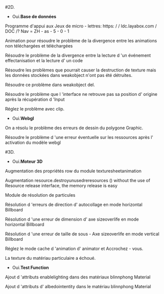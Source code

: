 #2D.

- Oui.**Base de données**

Programme d'appui aux Jeux de micro - lettres: https: / / ldc.layabox.com / DOC /? Nav = ZH - as - 5 - 0 - 1

Animation pour résoudre le problème de la divergence entre les animations non téléchargées et téléchargées

Résoudre le problème de la divergence entre la lecture d 'un événement effectanisation et la lecture d' un code

Résoudre les problèmes que pourrait causer la destruction de texture mais les données stockées dans weakobject n'ont pas été détruites.

Résoudre ce problème dans weakobject del.

Résoudre le problème que l 'interface ne retrouve pas sa position d' origine après la récupération d 'Input

Réglez le problème avec clip.



- Oui.**Webgl**

On a résolu le problème des erreurs de dessin du polygone Graphic.

Résoudre le problème d 'une erreur éventuelle sur les ressources après l' activation du modèle webgl


#3D.

- Oui.**Moteur 3D**

Augmentation des propriétés row du module texturesheetanimation

Augmentation resource.destroyunusedreresources () without the use of Resource release interface, the memory release is easy

Module de résolution de particules

Résolution d 'erreurs de direction d' autocollage en mode horizontal Billboard

Résolution d 'une erreur de dimension d' axe sizeoverlife en mode horizontal Billboard

Résolution d 'une erreur de taille de sous - Axe sizeoverlife en mode vertical Billboard

Réglez le mode cache d 'animation d' animator et Accrochez - vous.

La texture du matériau particulaire a échoué.


- Oui.**Test Function**

Ajout d 'attributs enablelighting dans des matériaux blinnphong Material

Ajout d 'attributs d' albedointentity dans le matériau blinnphong Material
